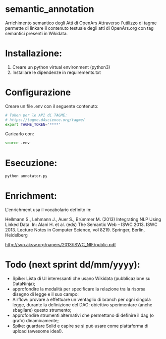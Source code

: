 # semantic_annotation
Arrichimento semantico degli Atti di OpenArs 
Attraverso l'utilizzo di [tagme](https://services.d4science.org/web/tagme) permette di linkare il contenuto testuale degli atti di OpenArs.org con tag semantici presenti in Wikidata.

# Installazione:
1. Creare un python virtual environment (python3)
2. Installare le dipendenze in requirements.txt

# Configurazione
Creare un file .env con il seguente contenuto:

``` bash
# Token per le API di TAGME:
# https://tagme.d4science.org/tagme/
export TAGME_TOKEN='****'
```

Caricarlo con: 
``` bash
source .env
``` 

# Esecuzione:
``` bash
python annotator.py
```

# Enrichment:
L'enrichment usa il vocabolario definito in: 

Hellmann S., Lehmann J., Auer S., Brümmer M. (2013) Integrating NLP Using Linked Data. In: Alani H. et al. (eds) The Semantic Web – ISWC 2013. ISWC 2013. Lecture Notes in Computer Science, vol 8219. Springer, Berlin, Heidelberg

http://svn.aksw.org/papers/2013/ISWC_NIF/public.pdf

# Todo (next sprint dd/mm/yyyy):
- Spike: Lista di UI interessanti che usano Wikidata (pubblicazione su DataNinja);
- approfondire la modalità per specificare la relazione tra la risorsa disegno di legge e il suo campo:
- Airflow: provare a effettuare un ventaglio di branch per ogni singola legge, durante la definizione del DAG: obiettivo sperimentare (anche sbagliare) questo strumento;
- approfondire strumenti alternativi che permettano di definire il dag (o grafo) dinamicamente;
- Spike: guardare Solid e capire se si può usare come piattaforma di upload (awesome idea!).


